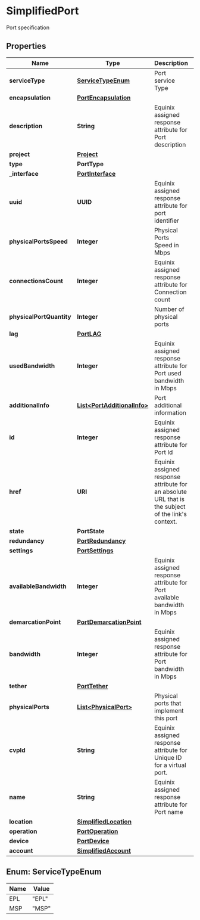 

# SimplifiedPort

Port specification

## Properties

| Name | Type | Description | Notes |
|------------ | ------------- | ------------- | -------------|
|**serviceType** | [**ServiceTypeEnum**](#ServiceTypeEnum) | Port service Type |  [optional] |
|**encapsulation** | [**PortEncapsulation**](PortEncapsulation.md) |  |  [optional] |
|**description** | **String** | Equinix assigned response attribute for Port description |  [optional] |
|**project** | [**Project**](Project.md) |  |  [optional] |
|**type** | **PortType** |  |  [optional] |
|**_interface** | [**PortInterface**](PortInterface.md) |  |  [optional] |
|**uuid** | **UUID** | Equinix assigned response attribute for  port identifier |  [optional] |
|**physicalPortsSpeed** | **Integer** | Physical Ports Speed in Mbps |  [optional] |
|**connectionsCount** | **Integer** | Equinix assigned response attribute for Connection count |  [optional] |
|**physicalPortQuantity** | **Integer** | Number of physical ports |  [optional] |
|**lag** | [**PortLAG**](PortLAG.md) |  |  [optional] |
|**usedBandwidth** | **Integer** | Equinix assigned response attribute for Port used bandwidth in Mbps |  [optional] |
|**additionalInfo** | [**List&lt;PortAdditionalInfo&gt;**](PortAdditionalInfo.md) | Port additional information |  [optional] |
|**id** | **Integer** | Equinix assigned response attribute for Port Id |  [optional] |
|**href** | **URI** | Equinix assigned response attribute for an absolute URL that is the subject of the link&#39;s context. |  [optional] [readonly] |
|**state** | **PortState** |  |  [optional] |
|**redundancy** | [**PortRedundancy**](PortRedundancy.md) |  |  [optional] |
|**settings** | [**PortSettings**](PortSettings.md) |  |  [optional] |
|**availableBandwidth** | **Integer** | Equinix assigned response attribute for Port available bandwidth in Mbps |  [optional] |
|**demarcationPoint** | [**PortDemarcationPoint**](PortDemarcationPoint.md) |  |  [optional] |
|**bandwidth** | **Integer** | Equinix assigned response attribute for Port bandwidth in Mbps |  [optional] |
|**tether** | [**PortTether**](PortTether.md) |  |  [optional] |
|**physicalPorts** | [**List&lt;PhysicalPort&gt;**](PhysicalPort.md) | Physical ports that implement this port |  [optional] |
|**cvpId** | **String** | Equinix assigned response attribute for Unique ID for a virtual port. |  [optional] |
|**name** | **String** | Equinix assigned response attribute for Port name |  [optional] |
|**location** | [**SimplifiedLocation**](SimplifiedLocation.md) |  |  [optional] |
|**operation** | [**PortOperation**](PortOperation.md) |  |  [optional] |
|**device** | [**PortDevice**](PortDevice.md) |  |  [optional] |
|**account** | [**SimplifiedAccount**](SimplifiedAccount.md) |  |  [optional] |



## Enum: ServiceTypeEnum

| Name | Value |
|---- | -----|
| EPL | &quot;EPL&quot; |
| MSP | &quot;MSP&quot; |



